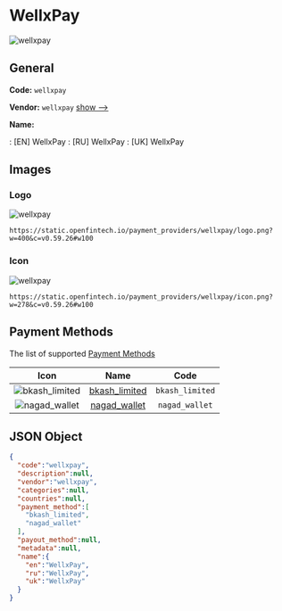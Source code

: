 
# WellxPay 
![wellxpay](https://static.openfintech.io/payment_providers/wellxpay/logo.png?w=400&c=v0.59.26#w100)  

## General 
 
**Code:** `wellxpay` 
 
**Vendor:** `wellxpay` [show -->](/vendors/wellxpay/) 
 
**Name:** 
 
:	[EN] WellxPay 
:	[RU] WellxPay 
:	[UK] WellxPay 
 

## Images 

### Logo 
 
![wellxpay](https://static.openfintech.io/payment_providers/wellxpay/logo.png?w=400&c=v0.59.26#w100)  

```
https://static.openfintech.io/payment_providers/wellxpay/logo.png?w=400&c=v0.59.26#w100
```  

### Icon 
 
![wellxpay](https://static.openfintech.io/payment_providers/wellxpay/icon.png?w=278&c=v0.59.26#w100)  

```
https://static.openfintech.io/payment_providers/wellxpay/icon.png?w=278&c=v0.59.26#w100
```  

## Payment Methods 
 
The list of supported [Payment Methods](/payment-methods/) 

|Icon|Name|Code| 
|:---:|:---:|:---:| 
|![bkash_limited](https://static.openfintech.io/payment_methods/bkash_limited/icon.png?w=278&c=v0.59.26#w100) |[bkash_limited](/payment-methods/bkash_limited/)|`bkash_limited`| 
|![nagad_wallet](https://static.openfintech.io/payment_methods/nagad_wallet/icon.png?w=278&c=v0.59.26#w100) |[nagad_wallet](/payment-methods/nagad_wallet/)|`nagad_wallet`| 
 

## JSON Object 

```json
{
  "code":"wellxpay",
  "description":null,
  "vendor":"wellxpay",
  "categories":null,
  "countries":null,
  "payment_method":[
    "bkash_limited",
    "nagad_wallet"
  ],
  "payout_method":null,
  "metadata":null,
  "name":{
    "en":"WellxPay",
    "ru":"WellxPay",
    "uk":"WellxPay"
  }
}
```  
